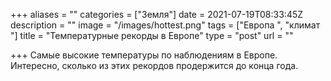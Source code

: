 +++
aliases = ""
categories = ["Земля"]
date = 2021-07-19T08:33:45Z
description = ""
image = "/images/hottest.png"
tags = ["Европа ", "климат "]
title = "Температурные рекорды в Европе"
type = "post"
url = ""

+++
Самые высокие температуры по наблюдениям в Европе.   
Интересно, сколько из этих рекордов продержится до конца года. 